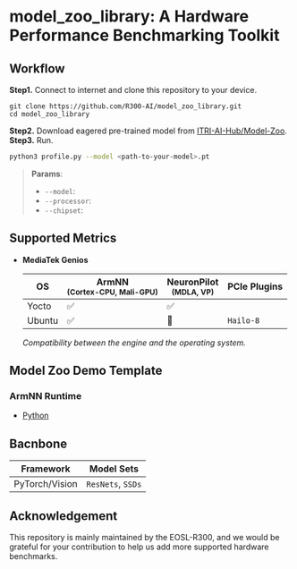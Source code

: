 # model_zoo_library: A Hardware Performance Benchmarking Toolkit

## Workflow

**Step1.** Connect to internet and clone this repository to your device.
  ```
  git clone https://github.com/R300-AI/model_zoo_library.git
  cd model_zoo_library
  ```

**Step2.** Download eagered pre-trained model from [ITRI-AI-Hub/Model-Zoo](https://github.com/R300-AI/ITRI-AI-Hub/tree/main/Model-Zoo).
**Step3.** Run.
  ```bash
  python3 profile.py --model <path-to-your-model>.pt
  ```
> **Params**: <br>
> * `--model`: <br>
> * `--processor`: <br>
> * `--chipset`: <br>

## Supported Metrics

* **MediaTek Genios**
  
  |         OS       | ArmNN<br><sup>(Cortex-CPU, Mali-GPU)  | NeuronPilot<br><sup>(MDLA, VP)  |          PCIe Plugins          |
  |         ----     |         --------------------          |       -------------------       |      -------------------       |
  |      Yocto       |        :white_check_mark:             |       :white_check_mark:        |                                |
  |      Ubuntu      |          :white_check_mark:           |       :black_square_button:     |  `Hailo-8`                     |

  *Compatibility between the engine and the operating system.*

## Model Zoo Demo Template
### ArmNN Runtime
* [Python](https://github.com/R300-AI/model_zoo_library/blob/main/template/armnn.py)


## Bacnbone
  |    Framework     |                Model Sets             | 
  |         ----     |         --------------------          |  
  | PyTorch/Vision   |  `ResNets`, `SSDs`                    | 
  
## Acknowledgement

This repository is mainly maintained by the EOSL-R300, and we would be grateful for your contribution to help us add more supported hardware benchmarks.
